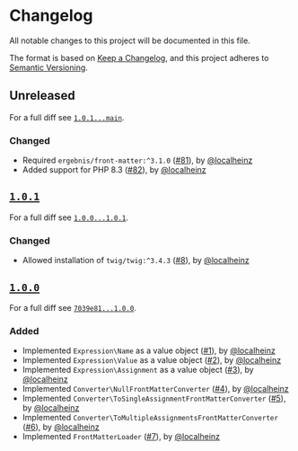 # Changelog

All notable changes to this project will be documented in this file.

The format is based on [Keep a Changelog](https://keepachangelog.com/en/1.0.0/), and this project adheres to [Semantic Versioning](https://semver.org/spec/v2.0.0.html).

## Unreleased

For a full diff see [`1.0.1...main`][1.0.1...main].

### Changed

- Required `ergebnis/front-matter:^3.1.0` ([#81]), by [@localheinz]
- Added support for PHP 8.3 ([#82]), by [@localheinz]

## [`1.0.1`][1.0.1]

For a full diff see [`1.0.0...1.0.1`][1.0.0...1.0.1].

### Changed

- Allowed installation of `twig/twig:^3.4.3` ([#8]), by [@localheinz]

## [`1.0.0`][1.0.0]

For a full diff see [`7039e81...1.0.0`][7039e81...1.0.0].

### Added

- Implemented `Expression\Name` as a value object ([#1]), by [@localheinz]
- Implemented `Expression\Value` as a value object ([#2]), by [@localheinz]
- Implemented `Expression\Assignment` as a value object ([#3]), by [@localheinz]
- Implemented `Converter\NullFrontMatterConverter` ([#4]), by [@localheinz]
- Implemented `Converter\ToSingleAssignmentFrontMatterConverter` ([#5]), by [@localheinz]
- Implemented `Converter\ToMultipleAssignmentsFrontMatterConverter` ([#6]), by [@localheinz]
- Implemented `FrontMatterLoader` ([#7]), by [@localheinz]

[1.0.0]: https://github.com/ergebnis/twig-front-matter/releases/tag/1.0.0
[1.0.1]: https://github.com/ergebnis/twig-front-matter/releases/tag/1.0.1

[7039e81...1.0.0]: https://github.com/ergebnis/twig-front-matter/compare/7039e81...1.0.0
[1.0.0...1.0.1]: https://github.com/ergebnis/twig-front-matter/compare/1.0.0...1.0.1
[1.0.1...main]: https://github.com/ergebnis/twig-front-matter/compare/1.0.1...main

[#1]: https://github.com/ergebnis/twig-front-matter/pull/1
[#2]: https://github.com/ergebnis/twig-front-matter/pull/2
[#3]: https://github.com/ergebnis/twig-front-matter/pull/3
[#4]: https://github.com/ergebnis/twig-front-matter/pull/4
[#5]: https://github.com/ergebnis/twig-front-matter/pull/5
[#6]: https://github.com/ergebnis/twig-front-matter/pull/6
[#7]: https://github.com/ergebnis/twig-front-matter/pull/7
[#8]: https://github.com/ergebnis/twig-front-matter/pull/8
[#81]: https://github.com/ergebnis/twig-front-matter/pull/81
[#82]: https://github.com/ergebnis/twig-front-matter/pull/82

[@localheinz]: https://github.com/localheinz
